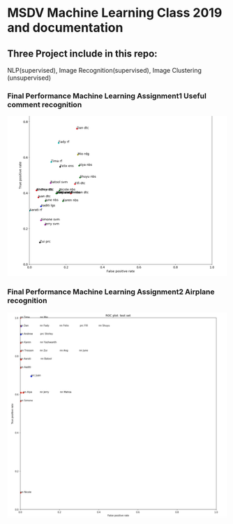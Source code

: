 # MSDV Machine Learning Class 2019 and documentation

## Three Project include in this repo:
NLP(supervised), Image Recognition(supervised), Image Clustering (unsupervised)

### Final Performance Machine Learning Assignment1 Useful comment recognition
![Assignmnet1Performance](https://github.com/shuvitRan/Machine-Learning-MSDV/blob/master/Performence/ml1final.png)

### Final Performance Machine Learning Assignment2 Airplane recognition
![Assignmnet1Performance2](https://github.com/shuvitRan/Machine-Learning-MSDV/blob/master/Performence/ml2final.png)

